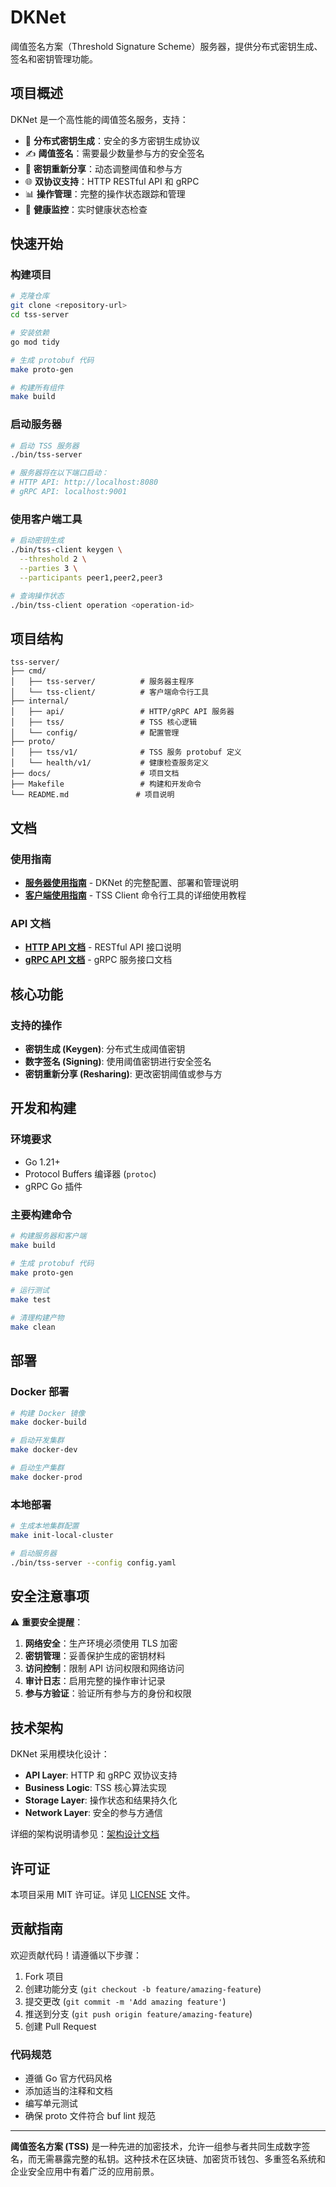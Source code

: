 # DKNet

阈值签名方案（Threshold Signature Scheme）服务器，提供分布式密钥生成、签名和密钥管理功能。

## 项目概述

DKNet 是一个高性能的阈值签名服务，支持：

- 🔑 **分布式密钥生成**：安全的多方密钥生成协议
- ✍️ **阈值签名**：需要最少数量参与方的安全签名
- 🔄 **密钥重新分享**：动态调整阈值和参与方
- 🌐 **双协议支持**：HTTP RESTful API 和 gRPC
- 📊 **操作管理**：完整的操作状态跟踪和管理
- 🏥 **健康监控**：实时健康状态检查

## 快速开始

### 构建项目

```bash
# 克隆仓库
git clone <repository-url>
cd tss-server

# 安装依赖
go mod tidy

# 生成 protobuf 代码
make proto-gen

# 构建所有组件
make build
```

### 启动服务器

```bash
# 启动 TSS 服务器
./bin/tss-server

# 服务器将在以下端口启动：
# HTTP API: http://localhost:8080
# gRPC API: localhost:9001
```

### 使用客户端工具

```bash
# 启动密钥生成
./bin/tss-client keygen \
  --threshold 2 \
  --parties 3 \
  --participants peer1,peer2,peer3

# 查询操作状态
./bin/tss-client operation <operation-id>
```

## 项目结构

```text
tss-server/
├── cmd/
│   ├── tss-server/          # 服务器主程序
│   └── tss-client/          # 客户端命令行工具
├── internal/
│   ├── api/                 # HTTP/gRPC API 服务器
│   ├── tss/                 # TSS 核心逻辑
│   └── config/              # 配置管理
├── proto/
│   ├── tss/v1/              # TSS 服务 protobuf 定义
│   └── health/v1/           # 健康检查服务定义
├── docs/                    # 项目文档
├── Makefile                 # 构建和开发命令
└── README.md               # 项目说明
```

## 文档

### 使用指南

- **[服务器使用指南](docs/server-usage.md)** - DKNet 的完整配置、部署和管理说明
- **[客户端使用指南](docs/client-usage.md)** - TSS Client 命令行工具的详细使用教程

### API 文档

- **[HTTP API 文档](docs/api.md)** - RESTful API 接口说明
- **[gRPC API 文档](docs/grpc-api.md)** - gRPC 服务接口文档

## 核心功能

### 支持的操作

- **密钥生成 (Keygen)**: 分布式生成阈值密钥
- **数字签名 (Signing)**: 使用阈值密钥进行安全签名
- **密钥重新分享 (Resharing)**: 更改密钥阈值或参与方

## 开发和构建

### 环境要求

- Go 1.21+
- Protocol Buffers 编译器 (`protoc`)
- gRPC Go 插件

### 主要构建命令

```bash
# 构建服务器和客户端
make build

# 生成 protobuf 代码
make proto-gen

# 运行测试
make test

# 清理构建产物
make clean
```

## 部署

### Docker 部署

```bash
# 构建 Docker 镜像
make docker-build

# 启动开发集群
make docker-dev

# 启动生产集群
make docker-prod
```

### 本地部署

```bash
# 生成本地集群配置
make init-local-cluster

# 启动服务器
./bin/tss-server --config config.yaml
```

## 安全注意事项

⚠️ **重要安全提醒**：

1. **网络安全**：生产环境必须使用 TLS 加密
2. **密钥管理**：妥善保护生成的密钥材料
3. **访问控制**：限制 API 访问权限和网络访问
4. **审计日志**：启用完整的操作审计记录
5. **参与方验证**：验证所有参与方的身份和权限

## 技术架构

DKNet 采用模块化设计：

- **API Layer**: HTTP 和 gRPC 双协议支持
- **Business Logic**: TSS 核心算法实现
- **Storage Layer**: 操作状态和结果持久化
- **Network Layer**: 安全的参与方通信

详细的架构说明请参见：[架构设计文档](docs/architecture.md)

## 许可证

本项目采用 MIT 许可证。详见 [LICENSE](LICENSE) 文件。

## 贡献指南

欢迎贡献代码！请遵循以下步骤：

1. Fork 项目
2. 创建功能分支 (`git checkout -b feature/amazing-feature`)
3. 提交更改 (`git commit -m 'Add amazing feature'`)
4. 推送到分支 (`git push origin feature/amazing-feature`)
5. 创建 Pull Request

### 代码规范

- 遵循 Go 官方代码风格
- 添加适当的注释和文档
- 编写单元测试
- 确保 proto 文件符合 buf lint 规范

---

**阈值签名方案 (TSS)** 是一种先进的加密技术，允许一组参与者共同生成数字签名，而无需暴露完整的私钥。这种技术在区块链、加密货币钱包、多重签名系统和企业安全应用中有着广泛的应用前景。
